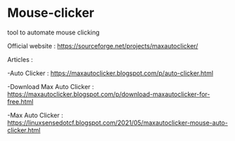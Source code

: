 # Mouse-clicker
tool to automate mouse clicking

Official website :
https://sourceforge.net/projects/maxautoclicker/


Articles : 

-Auto Clicker : https://maxautoclicker.blogspot.com/p/auto-clicker.html

-Download Max Auto Clicker : https://maxautoclicker.blogspot.com/p/download-maxautoclicker-for-free.html

-Max Auto Clicker : https://linuxsensedotcf.blogspot.com/2021/05/maxautoclicker-mouse-auto-clicker.html
